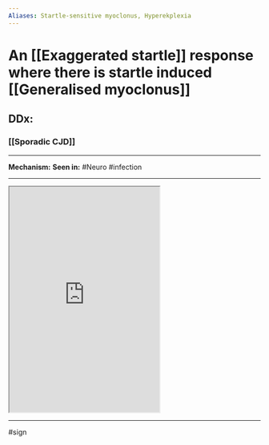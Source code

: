 ```yaml
---
Aliases: Startle-sensitive myoclonus, Hyperekplexia
---
```

# An [[Exaggerated startle]] response where there is startle induced [[Generalised myoclonus]]
## DDx:
### [[Sporadic CJD]]

---
**Mechanism:**
**Seen in:** #Neuro #infection 

---
<iframe src="https://www.youtube.com/embed/I43nHZewAZ0" class="resize-vertical" style="height: 450px;"></iframe>

---
#sign 